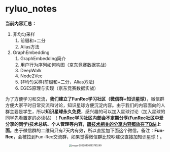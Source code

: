 # ryluo_notes
**当前内容汇总：**

1. 非均匀采样
   1. 前缀和+二分
   2. Alias方法
2. GraphEmbedding
   1. GraphEmbedding简介
   2. 用户行为序列如何构图（京东竞赛数据实战）
   3. DeepWalk 
   4. Node2Vec 
   5. 非均匀采样(前缀和+二分，Alias方法) 
   6. EGES原理与实现（京东竞赛数据实战）



为了方便学习和交流，**我们建立了FunRec学习社区（微信群+知识星球）**，微信群方便大家平时日常交流和讨论，知识星球方便沉淀内容。由于我们的内容面向的人群主要是学生，所以**知识星球永久免费**，感兴趣的可以加入星球讨论（加入星球的同学先看置定的必读帖）！**FunRec学习社区内部会不定期分享(FunRec社区中爱分享的同学)技术总结、个人管理等内容，[跟技术相关的分享内容都放在了B站](https://space.bilibili.com/431850986/channel/collectiondetail?sid=339597)上面**。由于微信群的二维码只有7天内有效，所以直接加下面这个微信，备注：**Fun-Rec**，会被拉到Fun-Rec交流群，如果觉得微信群比较吵建议直接加知识星球！。
<div align=center> 
<img src="http://ryluo.oss-cn-chengdu.aliyuncs.com/图片image-20220408193745249.png" alt="image-20220408193745249" style="zoom:50%;" />
</div>
